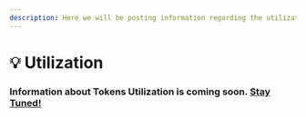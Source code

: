 ```yaml
---
description: Here we will be posting information regarding the utilization of our tokens.
---
```


# 💡 Utilization

### Information about Tokens Utilization is coming soon. [Stay Tuned!](https://discord.com/invite/dPNE6fK4S4)
